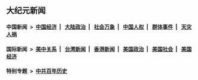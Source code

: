 ## 大纪元新闻

#### 中国新闻 &nbsp;>&nbsp; [中国经济](indexes/ncid283/README.md?03240445) &nbsp;| &nbsp; [大陆政治](indexes/ncid277/README.md?03240445) &nbsp;| &nbsp; [社会万象](indexes/ncid282/README.md?03240445) &nbsp;| &nbsp; [中国人权](indexes/ncid278/README.md?03240445) &nbsp;| &nbsp; [群体事件](indexes/ncid279/README.md?03240445) &nbsp;| &nbsp; [天灾人祸](indexes/ncid280/README.md?03240445)

#### 国际新闻 &nbsp;>&nbsp; [美中关系](indexes/nf1412576/README.md?03240445) &nbsp;| &nbsp; [台湾新闻](indexes/ncid1349361/README.md?03240445) &nbsp;| &nbsp; [香港新闻](indexes/ncid1349362/README.md?03240445) &nbsp;| &nbsp; [美国政治](indexes/ncid1078159/README.md?03240445) &nbsp;| &nbsp; [美国社会](indexes/ncid1078160/README.md?03240445) &nbsp;| &nbsp; [美国经济](indexes/ncid1078158/README.md?03240445)

#### 特别专题 &nbsp;>&nbsp; [中共百年历史](https://github.com/epoch-news/epoch-special/blob/master/README.md?03240445)  
